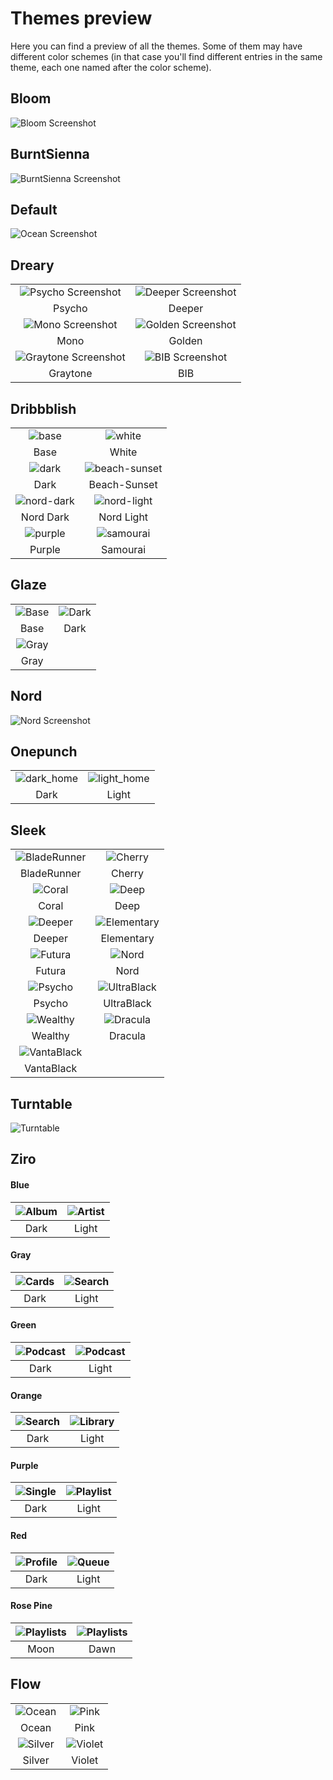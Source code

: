 # Themes preview

Here you can find a preview of all the themes. Some of them may have different color schemes (in that case you'll find different entries in the same theme, each one named after the color scheme).

## Bloom

![Bloom Screenshot](Bloom/screenshots/dark.png)

## BurntSienna

![BurntSienna Screenshot](BurntSienna/screenshots/screenshot.png)

## Default

![Ocean Screenshot](Default/screenshots/ocean.png)

## Dreary

|                                                              |                                                     |
| :----------------------------------------------------------: | :-------------------------------------------------: |
|     ![Psycho Screenshot](Dreary/screenshots/psycho.png)      | ![Deeper Screenshot](Dreary/screenshots/deeper.png) |
|                            Psycho                            |                       Deeper                        |
|       ![Mono Screenshot](Dreary/screenshots/mono.png)        | ![Golden Screenshot](Dreary/screenshots/golden.png) |
|                             Mono                             |                       Golden                        |
| ![Graytone Screenshot](Dreary/screenshots/graytone-blue.png) |    ![BIB Screenshot](Dreary/screenshots/bib.png)    |
|                           Graytone                           |                         BIB                         |

## Dribbblish

|                                                    |                                                          |
| :------------------------------------------------: | :------------------------------------------------------: |
|      ![base](Dribbblish/screenshots/base.png)      |        ![white](Dribbblish/screenshots/white.png)        |
|                        Base                        |                          White                           |
|      ![dark](Dribbblish/screenshots/dark.png)      | ![beach-sunset](Dribbblish/screenshots/beach-sunset.png) |
|                        Dark                        |                       Beach-Sunset                       |
| ![nord-dark](Dribbblish/screenshots/nord-dark.png) |   ![nord-light](Dribbblish/screenshots/nord-light.png)   |
|                     Nord Dark                      |                        Nord Light                        |
|    ![purple](Dribbblish/screenshots/purple.png)    |     ![samourai](Dribbblish/screenshots/samourai.png)     |
|                       Purple                       |                         Samourai                         |

## Glaze

|                                     |                                     |
| :---------------------------------: | :---------------------------------: |
| ![Base](Glaze/screenshots/base.png) | ![Dark](Glaze/screenshots/dark.png) |
|                Base                 |                Dark                 |
| ![Gray](Glaze/screenshots/gray.png) |                                     |
|                Gray                 |

## Nord

![Nord Screenshot](Nord/screenshots/screenshot_1.png)

## Onepunch

|                                                  |                                                    |
| :----------------------------------------------: | :------------------------------------------------: |
| ![dark_home](Onepunch/screenshots/dark_home.png) | ![light_home](Onepunch/screenshots/light_home.png) |
|                       Dark                       |                       Light                        |

## Sleek

|                                                   |                                                 |
| :-----------------------------------------------: | :---------------------------------------------: |
| ![BladeRunner](Sleek/screenshots/bladerunner.png) |     ![Cherry](Sleek/screenshots/cherry.png)     |
|                    BladeRunner                    |                     Cherry                      |
|       ![Coral](Sleek/screenshots/coral.png)       |       ![Deep](Sleek/screenshots/deep.png)       |
|                       Coral                       |                      Deep                       |
|      ![Deeper](Sleek/screenshots/deeper.png)      | ![Elementary](Sleek/screenshots/elementary.png) |
|                      Deeper                       |                   Elementary                    |
|      ![Futura](Sleek/screenshots/futura.png)      |       ![Nord](Sleek/screenshots/nord.png)       |
|                      Futura                       |                      Nord                       |
|      ![Psycho](Sleek/screenshots/psycho.png)      | ![UltraBlack](Sleek/screenshots/ultrablack.png) |
|                      Psycho                       |                   UltraBlack                    |
|     ![Wealthy](Sleek/screenshots/wealthy.png)     |    ![Dracula](Sleek/screenshots/dracula.png)    |
|                      Wealthy                      |                     Dracula                     |
|  ![VantaBlack](Sleek/screenshots/vantablack.png)  |
|                    VantaBlack                     |

## Turntable

![Turntable](Turntable/screenshots/fad.png)

## Ziro

#### Blue

| ![Album](Ziro/screenshots/album-blue-dark.png) | ![Artist](Ziro/screenshots/artist-blue-light.png) |
| :--------------------------------------------: | :-----------------------------------------------: |
|                      Dark                      |                       Light                       |

#### Gray

| ![Cards](Ziro/screenshots/cards-gray-dark.png) | ![Search](Ziro/screenshots/search-gray-light.png) |
| :--------------------------------------------: | :-----------------------------------------------: |
|                      Dark                      |                       Light                       |

#### Green

| ![Podcast](Ziro/screenshots/podcast-green-dark.png) | ![Podcast](Ziro/screenshots/podcast-green-light.png) |
| :-------------------------------------------------: | :--------------------------------------------------: |
|                        Dark                         |                        Light                         |

#### Orange

| ![Search](Ziro/screenshots/search-orange-dark.png) | ![Library](Ziro/screenshots/library-orange-light.png) |
| :------------------------------------------------: | :---------------------------------------------------: |
|                        Dark                        |                         Light                         |

#### Purple

| ![Single](Ziro/screenshots/single-purple-dark.png) | ![Playlist](Ziro/screenshots/playlist-purple-light.png) |
| :------------------------------------------------: | :-----------------------------------------------------: |
|                        Dark                        |                          Light                          |

#### Red

| ![Profile](Ziro/screenshots/profile-red-dark.png) | ![Queue](Ziro/screenshots/queue-red-light.png) |
| :-----------------------------------------------: | :--------------------------------------------: |
|                       Dark                        |                     Light                      |

#### Rose Pine

| ![Playlists](Ziro/screenshots/rose-pine-moon.jpg) | ![Playlists](Ziro/screenshots/rose-pine-dawn.jpg) |
| :-----------------------------------------------: | :-----------------------------------------------: |
|                       Moon                        |                       Dawn                        |

## Flow

|                                        |                                        |
| :------------------------------------: | :------------------------------------: |
|  ![Ocean](Flow/screenshots/ocean.png)  |   ![Pink](Flow/screenshots/pink.png)   |
|                 Ocean                  |                  Pink                  |
| ![Silver](Flow/screenshots/silver.png) | ![Violet](Flow/screenshots/violet.png) |
|                 Silver                 |                 Violet                 |
